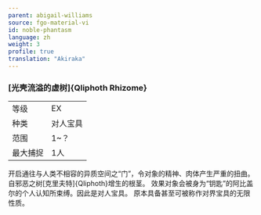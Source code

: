 ```yaml
---
parent: abigail-williams
source: fgo-material-vi
id: noble-phantasm
language: zh
weight: 3
profile: true
translation: "Akiraka"
---
```


### [光壳流溢的虚树]{Qliphoth Rhizome}

<table>
  <tr><td>等级</td><td>EX</td></tr>
  <tr><td>种类</td><td>对人宝具</td></tr>
  <tr><td>范围</td><td>1~？</td></tr>
  <tr><td>最大捕捉</td><td>1人</td></tr>
</table>

开启通往与人类不相容的异质空间之“门”，令对象的精神、肉体产生严重的扭曲。自邪恶之树[克里夫特]{Qliphoth}增生的根茎。
效果对象会被身为“钥匙”的阿比盖尔的个人认知所束缚。因此是对人宝具。
原本具备甚至可被称作对界宝具的无限性质。
